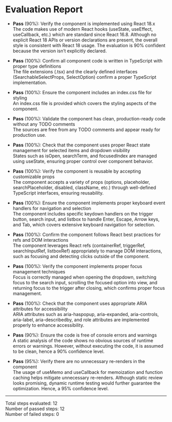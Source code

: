 # Evaluation Report

- **Pass** (90%): Verify the component is implemented using React 18.x  
  The code makes use of modern React hooks (useState, useEffect, useCallback, etc.) which are standard since React 16.8. Although no explicit React 18 APIs or version declarations are present, the overall style is consistent with React 18 usage. The evaluation is 90% confident because the version isn’t explicitly declared.

- **Pass** (100%): Confirm all component code is written in TypeScript with proper type definitions  
  The file extensions (.tsx) and the clearly defined interfaces (SearchableSelectProps, SelectOption) confirm a proper TypeScript implementation.

- **Pass** (100%): Ensure the component includes an index.css file for styling  
  An index.css file is provided which covers the styling aspects of the component.

- **Pass** (100%): Validate the component has clean, production-ready code without any TODO comments  
  The sources are free from any TODO comments and appear ready for production use.

- **Pass** (100%): Check that the component uses proper React state management for selected items and dropdown visibility  
  States such as isOpen, searchTerm, and focusedIndex are managed using useState, ensuring proper control over component behavior.

- **Pass** (100%): Verify the component is reusable by accepting customizable props  
  The component accepts a variety of props (options, placeholder, searchPlaceholder, disabled, className, etc.) through well-defined TypeScript interfaces, ensuring reusability.

- **Pass** (100%): Ensure the component implements proper keyboard event handlers for navigation and selection  
  The component includes specific keydown handlers on the trigger button, search input, and listbox to handle Enter, Escape, Arrow keys, and Tab, which covers extensive keyboard navigation for selection.

- **Pass** (100%): Confirm the component follows React best practices for refs and DOM interactions  
  The component leverages React refs (containerRef, triggerRef, searchInputRef, listboxRef) appropriately to manage DOM interactions, such as focusing and detecting clicks outside of the component.

- **Pass** (100%): Verify the component implements proper focus management techniques  
  Focus is correctly managed when opening the dropdown, switching focus to the search input, scrolling the focused option into view, and returning focus to the trigger after closing, which confirms proper focus management.

- **Pass** (100%): Check that the component uses appropriate ARIA attributes for accessibility  
  ARIA attributes such as aria-haspopup, aria-expanded, aria-controls, aria-label, aria-describedby, and role attributes are implemented properly to enhance accessibility.

- **Pass** (90%): Ensure the code is free of console errors and warnings  
  A static analysis of the code shows no obvious sources of runtime errors or warnings. However, without executing the code, it is assumed to be clean, hence a 90% confidence level.

- **Pass** (95%): Verify there are no unnecessary re-renders in the component  
  The usage of useMemo and useCallback for memoization and function caching helps mitigate unnecessary re-renders. Although static review looks promising, dynamic runtime testing would further guarantee the optimization. Hence, a 95% confidence level.

---

Total steps evaluated: 12  
Number of passed steps: 12  
Number of failed steps: 0